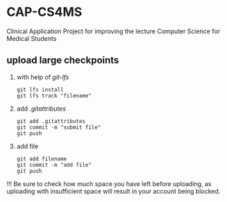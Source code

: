 # CAP-CS4MS
Clinical Application Project for improving the lecture Computer Science for Medical Students

## upload large checkpoints
1. with help of *git-lfs* 
    ```
    git lfs install
    git lfs track "filename"
    ```
2. add *.gitattributes*
    ```
    git add .gitattributes
    git commit -m "submit file"
    git push
    ```
3. add file
    ```
    git add filename
    git commit -m "add file"
    git push
    ```
!!! Be sure to check how much space you have left before uploading, as uploading with insufficient space will result in your account being blocked.